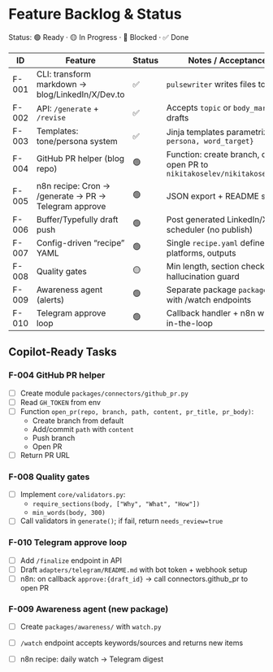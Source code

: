 # Feature Backlog & Status

Status: 🟢 Ready · 🟡 In Progress · 🔴 Blocked · ✅ Done

| ID | Feature | Status | Notes / Acceptance Criteria | Owner |
|----|---------|--------|-----------------------------|-------|
| F-001 | CLI: transform markdown → blog/LinkedIn/X/Dev.to | ✅ | `pulsewriter` writes files to /out | core |
| F-002 | API: `/generate` + `/revise` | ✅ | Accepts `topic` or `body_markdown`, returns drafts | api |
| F-003 | Templates: tone/persona system | ✅ | Jinja templates parametrize `{tone, persona, word_target}` | core |
| F-004 | GitHub PR helper (blog repo) | 🟢 | Function: create branch, commit file, open PR to `nikitakoselev/nikitakoselev.github.io` | connectors |
| F-005 | n8n recipe: Cron → /generate → PR → Telegram approve | 🟢 | JSON export + README steps | recipes |
| F-006 | Buffer/Typefully draft push | 🟢 | Post generated LinkedIn/X drafts to scheduler (no publish) | connectors |
| F-007 | Config-driven “recipe” YAML | 🟢 | Single `recipe.yaml` defines sources, platforms, outputs | core |
| F-008 | Quality gates | 🟡 | Min length, section check, basic anti-hallucination guard | core |
| F-009 | Awareness agent (alerts) | 🟢 | Separate package `packages/awareness` with /watch endpoints | awareness |
| F-010 | Telegram approve loop | 🟢 | Callback handler + n8n wiring, human-in-the-loop | adapters |

## Copilot-Ready Tasks

### F-004 GitHub PR helper
- [ ] Create module `packages/connectors/github_pr.py`
- [ ] Read `GH_TOKEN` from env
- [ ] Function `open_pr(repo, branch, path, content, pr_title, pr_body)`:
  - Create branch from default
  - Add/commit `path` with `content`
  - Push branch
  - Open PR
- [ ] Return PR URL

### F-008 Quality gates
- [ ] Implement `core/validators.py`:
  - `require_sections(body, ["Why", "What", "How"])`
  - `min_words(body, 300)`
- [ ] Call validators in `generate()`; if fail, return `needs_review=true`

### F-010 Telegram approve loop
- [ ] Add `/finalize` endpoint in API
- [ ] Draft `adapters/telegram/README.md` with bot token + webhook setup
- [ ] n8n: on callback `approve:{draft_id}` → call connectors.github_pr to open PR

### F-009 Awareness agent (new package)
- [ ] Create `packages/awareness/` with `watch.py`
- [ ] `/watch` endpoint accepts keywords/sources and returns new items
- [ ] n8n recipe: daily watch → Telegram digest

